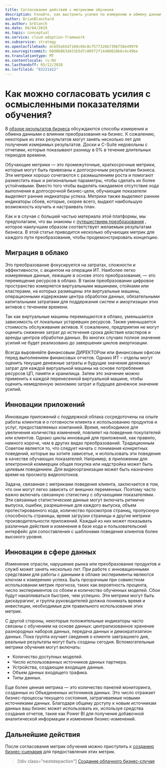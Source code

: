 ```yaml
---
title: Согласование действий с метриками обучения
description: Узнайте, как выстроить усилия по измерению и обмену данными о влиянии преобразования на бизнес.
author: BrianBlanchard
ms.author: brblanch
ms.date: 04/04/2019
ms.topic: conceptual
ms.service: cloud-adoption-framework
ms.subservice: strategy
ms.openlocfilehash: dc655eb5d7169c84c8cf577326b7396758e49970
ms.sourcegitcommit: 60d8b863d431b5d7c005f2f14488620b6c4c49be
ms.translationtype: MT
ms.contentlocale: ru-RU
ms.lasthandoff: 05/12/2020
ms.locfileid: "83221422"
---
```

<!-- markdownlint-disable MD026 -->

# <a name="how-can-we-align-efforts-to-meaningful-learning-metrics"></a>Как можно согласовать усилия с осмысленными показателями обучения?

В [обзоре результатов бизнеса](./business-outcomes/index.md) обсуждаются способы измерения и обмена данными о влиянии преобразования на бизнес. К сожалению, некоторые из этих результатов могут занять несколько лет для получения измеримых результатов. Доски и C-Suite недовольны с отчетами, которые показывают разницу в 0% в течение длительных периодов времени.

Обучающие метрики — это промежуточные, краткосрочные метрики, которые могут быть привязаны к долгосрочным результатам бизнеса. Эти метрики хорошо сочетаются с размышлениям роста и помогают разместить язык и региональные параметры, чтобы сделать их более устойчивыми. Вместо того чтобы выделять ожидаемое отсутствие хода выполнения в долгосрочной бизнес-цели, обучающие показатели выделяют ранние индикаторы успеха. Метрики также выделяют ранние индикаторы сбоев, которые, скорее всего, выдают наибольшую возможность изучать и настраивать план.

Как и в случае с большей частью материала этой платформы, мы предполагаем, что вы знакомы с [путешествием преобразования](../govern/guides/index.md) , которое наилучшим образом соответствует желаемым результатам бизнеса. В этой статье приводится несколько обучающих метрик для каждого пути преобразования, чтобы продемонстрировать концепцию.

## <a name="cloud-migration"></a>Миграция в облако

Это преобразование фокусируется на затратах, сложности и эффективности, с акцентом на операции ИТ. Наиболее легко измеряемые данные, лежащие в основе этого преобразования, — это перемещение ресурсов в облако. В таком преобразовании цифровое пространство измеряется виртуальными машинами, стойками или кластерами, на которых размещены эти виртуальные машины, операционными издержками центра обработки данных, обязательными капитальными затратами для поддержания систем и амортизации этих активов с течением времени.

Так как виртуальные машины перемещаются в облако, уменьшается зависимость от локальных устаревших ресурсов. Также уменьшается стоимость обслуживания активов. К сожалению, предприятия не могут оценить снижение затрат до истечения срока действия кластеров и аренды центров обработки данных. Во многих случаях полное значение усилий не будет реализовано до завершения циклов амортизации.

Всегда выровняйте финансовым ДИРЕКТОРом или финансовым офисом перед выполнением финансовых отчетов. Однако ИТ – отделы могут оценить текущие денежные затраты и будущие значения денежных затрат для каждой виртуальной машины на основе потребления ресурсов ЦП, памяти и хранилища. Затем это значение можно применить к каждой перенесенной виртуальной машине, чтобы оценить немедленную экономию затрат и будущее денежное значение усилий.

## <a name="application-innovation"></a>Инновации приложений

Инновации приложений с поддержкой облака сосредоточены на опыте работы клиентов и о готовности клиента к использованию продуктов и услуг, предоставляемых компанией. Время, необходимое для увеличения количества изменений, повлияет на поведение покупателей или клиентов. Однако циклы инноваций для приложений, как правило, намного короче, чем в других видах преобразований. Традиционным Советом является то, что следует начать с понимания конкретных поведений, которые вы хотите зависетье, и использовать эти поведения в качестве обучающих показателей. Например, в приложении для электронной коммерции общая покупка или надстройка может быть целевым поведением. Для видеоорганизации может быть назначено время на просмотр видеопотоков.

Задача, связанная с метриками поведения клиента, заключается в том, что они могут легко зависеть от внешних переменных. Поэтому часто важно включать связанную статистику с обучающими показателями. Эти связанные статистические данные могут включать ритмичю выпуска, ошибки, разрешенные для каждого выпуска, объем протестированного кода, количество просмотров страниц, пропускную способность страницы, время загрузки страницы и другие метрики производительности приложений. Каждый из них может показывать различные действия и изменения в базе кода и пользовательский интерфейс для сопоставления с шаблонами поведения клиентов более высокого уровня.

## <a name="data-innovation"></a>Инновации в сфере данных

Изменение отрасли, нарушение рынка или преобразование продуктов и служб может занять несколько лет. При работе с инновационными средствами для работы с данными в облаке эксперименты являются ключом к измерению успеха. Быть прозрачным при совместном использовании метрик прогноза, таких как вероятность процента, число экспериментов со сбоем и количество обученных моделей. Сбои будут накапливаться быстрее, чем успешно. Эти метрики могут быть дискаурагинг, и группа руководителей должна понимать время и инвестиции, необходимые для правильного использования этих метрик.

С другой стороны, некоторые положительные индикаторы часто связаны с обучением на основе данных: централизованное хранение разнородных наборов данных, передача данных и демократизатион данных. Пока группа изучает сведения о клиенте завтрашнего дня, реальные результаты могут быть созданы сегодня. Вспомогательные метрики обучения могут включать:

- Количество доступных моделей.
- Число использованных источников данных партнера.
- Устройства, создающие входящие данные.
- Объем данных входящего трафика.
- Типы данных.

Еще более ценная метрика — это количество панелей мониторинга, созданных из Объединенных источников данных. Это число отражает бизнес-процессы текущего состояния, затрагиваемые новыми источниками данных. Благодаря общему доступу к новым источникам данных ваш бизнес может использовать их, используя средства создания отчетов, такие как Power BI для получения добавочной аналитической информации и изменения бизнес-изменений.

## <a name="next-steps"></a>Дальнейшие действия

После согласования метрик обучения можно приступить к [созданию бизнес-сценария](./cloud-migration-business-case.md) для предоставления этих метрик.

> [!div class="nextstepaction"]
> [Создание облачного бизнес-случая](./cloud-migration-business-case.md)
